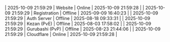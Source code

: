 | 2025-10-09 21:59:29 | Website | Online | 2025-10-09 21:59:28 |
| 2025-10-09 21:59:29 | Registration | Offline | 2025-09-09 16:40:23 |
| 2025-10-09 21:59:29 | Auth Server | Offline | 2025-08-18 09:33:31 |
| 2025-10-09 21:59:29 | Kezan (PvE) | Offline | 2025-08-03 17:58:02 |
| 2025-10-09 21:59:29 | Gurubashi (PvP) | Offline | 2025-08-23 21:44:06 |
| 2025-10-09 21:59:29 | Cloudflare | Online | 2025-10-09 21:59:28 |
